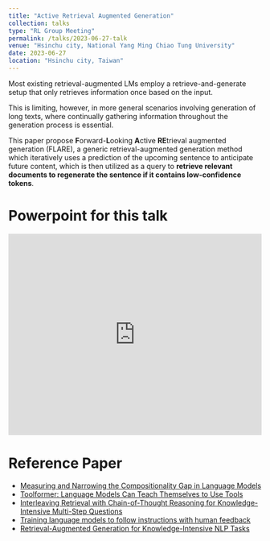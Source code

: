 ```yaml
---
title: "Active Retrieval Augmented Generation"
collection: talks
type: "RL Group Meeting"
permalink: /talks/2023-06-27-talk
venue: "Hsinchu city, National Yang Ming Chiao Tung University"
date: 2023-06-27
location: "Hsinchu city, Taiwan"
---
```


Most existing retrieval-augmented LMs employ a retrieve-and-generate setup that only retrieves information once based on the input. 

This is limiting, however, in more general scenarios involving generation of long texts, where continually gathering information throughout the generation process is essential.

This paper propose **F**orward-**L**ooking **A**ctive **RE**trieval augmented generation (FLARE), a generic retrieval-augmented generation method which iteratively uses a prediction of the upcoming sentence to anticipate future content, which is then utilized as a query to **retrieve relevant documents to regenerate the sentence if it contains low-confidence tokens**.

Powerpoint for this talk
=====
<iframe src="https://www.slideshare.net/slideshow/embed_code/key/bsrEzesLgrVtoA?startSlide=1" width="100%" height="400" frameborder="0" marginwidth="0" marginheight="0" scrolling="no"></iframe>

Reference Paper
=====
- [Measuring and Narrowing the Compositionality Gap in Language Models](https://arxiv.org/abs/2210.03350)
- [Toolformer: Language Models Can Teach Themselves to Use Tools](https://arxiv.org/abs/2302.04761)
- [Interleaving Retrieval with Chain-of-Thought Reasoning for Knowledge-Intensive Multi-Step Questions](https://arxiv.org/abs/2212.10509)
- [Training language models to follow instructions with human feedback](https://arxiv.org/abs/2203.02155)
- [Retrieval-Augmented Generation for Knowledge-Intensive NLP Tasks](https://proceedings.neurips.cc/paper_files/paper/2020/file/6b493230205f780e1bc26945df7481e5-Paper.pdf)